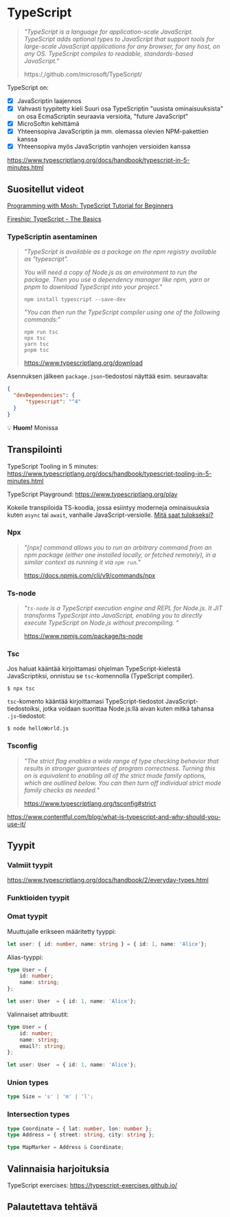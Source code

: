 
# TypeScript


> *"TypeScript is a language for application-scale JavaScript. TypeScript adds optional types to JavaScript that support tools for large-scale JavaScript applications for any browser, for any host, on any OS. TypeScript compiles to readable, standards-based JavaScript."*
>
> https:/,/github.com/microsoft/TypeScript/

TypeScript on:

- [x] JavaScriptin laajennos
- [x] Vahvasti tyypitetty kieli
 Suuri osa TypeScriptin "uusista ominaisuuksista" on osa EcmaScriptin seuraavia versioita, "future JavaScript"
- [x] MicroSoftin kehittämä
- [x] Yhteensopiva JavaScriptin ja mm. olemassa olevien NPM-pakettien kanssa
- [x] Yhteensopiva myös JavaScriptin vanhojen versioiden kanssa

https://www.typescriptlang.org/docs/handbook/typescript-in-5-minutes.html

<!--StackOverflow 2022 developer survey: https://survey.stackoverflow.co/2022-->

## Suositellut videot

[Programming with Mosh: TypeScript Tutorial for Beginners](https://www.youtube.com/watch?v=d56mG7DezGs)

[Fireship: TypeScript - The Basics](https://www.youtube.com/watch?v=ahCwqrYpIuM)


### TypeScriptin asentaminen

> *"TypeScript is available as a package on the npm registry available as "typescript".*
>
> *You will need a copy of Node.js as an environment to run the package. Then you use a dependency manager like npm, yarn or pnpm to download TypeScript into your project.*"
>
> ```
> npm install typescript --save-dev
> ```
>
> *"You can then run the TypeScript compiler using one of the following commands:*"
>
> ```
> npm run tsc
> npx tsc
> yarn tsc
> pnpm tsc
> ```
>
> https://www.typescriptlang.org/download

Asennuksen jälkeen `package.json`-tiedostosi näyttää esim. seuraavalta:

```json
{
  "devDependencies": {
      "typescript": "^4"
  }
}
```

💡 **Huom!** Monissa

<!--
JavaScriptin päivämäärien ongelmat

Taulukoiden vertailu

Minimin ja maksimin etsiminen

Numeroiden sorttaus

case leftpad

jne...

```ts
let a = ['c', 'b', 'a'];
let b = [42, 10, 2, 55];

a.sort();
b.sort();

// a + b
let c = [...a, ...b];

c.forEach(x => {
    if (typeof x === 'string') {
        console.log(x.toUpperCase());
    } else {
        console.log(x);
    }
});
```

Joko-tai -tyyliset tyypit:

type Index = number | undefined;

Etäisyyden lisääminen olemassa olevaan tyyppiin:

type PlaceWithDistance = Place & { distance: number };
-->

## Transpilointi

TypeScript Tooling in 5 minutes: https://www.typescriptlang.org/docs/handbook/typescript-tooling-in-5-minutes.html

TypeScript Playground: https://www.typescriptlang.org/play

Kokeile transpiloida TS-koodia, jossa esiintyy moderneja ominaisuuksia kuten `async` tai `await`, vanhalle JavaScript-versiolle. [Mitä saat tulokseksi?](https://www.typescriptlang.org/play?target=0#code/MYewdgzgLgBA5gUygVQggThGBeGBDCATzGBgAoBKHAPhgG0BvGASwBMAuGARgBoYw8AWwScA5AEEANs2AJRMAL4BdANxA)

### Npx

> *"\[npx\] command allows you to run an arbitrary command from an npm package (either one installed locally, or fetched remotely), in a similar context as running it via `npm run`.*"
>
> https://docs.npmjs.com/cli/v9/commands/npx

### Ts-node

> *"`ts-node` is a TypeScript execution engine and REPL for Node.js. It JIT transforms TypeScript into JavaScript, enabling you to directly execute TypeScript on Node.js without precompiling. "*
>
> https://www.npmjs.com/package/ts-node

### Tsc

Jos haluat kääntää kirjoittamasi ohjelman TypeScript-kielestä JavaScriptiksi, onnistuu se `tsc`-komennolla (TypeScript compiler).

```
$ npx tsc
```

`tsc`-komento kääntää kirjoittamasi TypeScript-tiedostot JavaScript-tiedostoiksi, jotka voidaan suorittaa Node.js:llä aivan kuten mitkä tahansa `.js`-tiedostot:

```
$ node helloWorld.js
```


### Tsconfig

> *"The strict flag enables a wide range of type checking behavior that results in stronger guarantees of program correctness. Turning this on is equivalent to enabling all of the strict mode family options, which are outlined below. You can then turn off individual strict mode family checks as needed."*
>
> https://www.typescriptlang.org/tsconfig#strict


https://www.contentful.com/blog/what-is-typescript-and-why-should-you-use-it/


## Tyypit

### Valmiit tyypit

https://www.typescriptlang.org/docs/handbook/2/everyday-types.html

### Funktioiden tyypit

### Omat tyypit

Muuttujalle erikseen määritetty tyyppi:

```ts
let user: { id: number, name: string } = { id: 1, name: 'Alice'};
```

Alias-tyyppi:

```ts
type User = {
    id: number;
    name: string;
};

let user: User  = { id: 1, name: 'Alice'};
```

Valinnaiset attribuutit:

```ts
type User = {
    id: number;
    name: string;
    email?: string;
};

let user: User  = { id: 1, name: 'Alice'};
```


### Union types

```ts
type Size = 's' | 'm' | 'l';
```

<!-- narrowing typeof x === y -->

### Intersection types

```ts
type Coordinate = { lat: number, lon: number };
type Address = { street: string, city: string };

type MapMarker = Address & Coordinate;
```

## Valinnaisia harjoituksia

TypeScript exercises: https://typescript-exercises.github.io/


## Palautettava tehtävä


